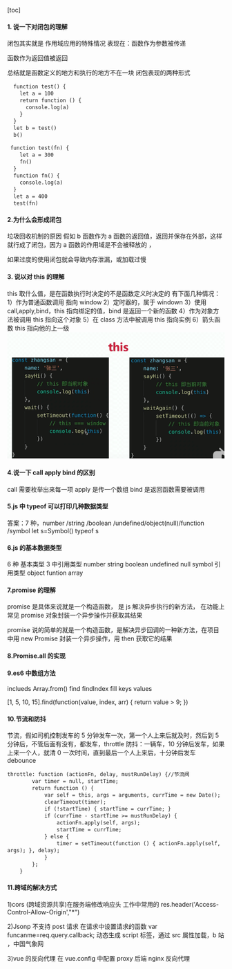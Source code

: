 [toc]

#### 1. 说一下对闭包的理解

闭包其实就是
作用域应用的特殊情况
表现在：函数作为参数被传递

函数作为返回值被返回

总结就是函数定义的地方和执行的地方不在一块
闭包表现的两种形式

```
  function test() {
    let a = 100
    return function () {
      console.log(a)
    }
  }
  let b = test()
  b()
```

```
 function test(fn) {
    let a = 300
    fn()
  }
  function fn() {
    console.log(a)
  }
  let a = 400
  test(fn)
```

#### 2.为什么会形成闭包

垃圾回收机制的原因
假如 b 函数作为 a 函数的返回值，返回并保存在外部，这样就行成了闭包，因为 a 函数的作用域是不会被释放的 ，

如果过度的使用闭包就会导致内存泄漏，或加载过慢

<!--
当内部函数被返回到外部并保存时，一定会产生闭包，闭包会产生原来的作用域链不释放
过度的闭包就会内存泄漏，或加载过慢 -->

#### 3. 说以对 this 的理解

this 取什么值，是在函数执行时决定的不是函数定义时决定的
有下面几种情况：
1）作为普通函数调用 指向 window
2）定时器的，属于 windown
3）使用 call,apply,bind，this 指向绑定的值，bind 是返回一个新的函数
4）作为对象方法被调用 this 指向这个对象
5）在 class 方法中被调用 this 指向实例
6）箭头函数 this 指向他的上一级  
![](./1.jpg)

#### 4.说一下 call apply bind 的区别

call 需要枚举出来每一项
apply 是传一个数组
bind 是返回函数需要被调用

#### 5.js 中 typeof 可以打印几种数据类型

答案：7 种，number /string /boolean /undefined/object(null)/function /symbol
let s=Symbol()
typeof s

#### 6.js 的基本数据类型

6 种 基本类型 3 中引用类型
number string boolean undefined null symbol
引用类型 object funtion array

#### 7.promise 的理解

promise 是具体来说就是一个构造函数，
是 js 解决异步执行的新方法，
在功能上常见 promise 对象封装一个异步操作并获取其结果

promise 说的简单的就是一个构造函数，是解决异步回调的一种新方法，在项目中用 new Promise 封装一个异步操作，用 then 获取它的结果

#### 8.Promise.all 的实现

#### 9.es6 中数组方法

inclueds Array.from() find findIndex fill keys values

[1, 5, 10, 15].find(function(value, index, arr) {
return value > 9;
})

#### 10.节流和防抖

节流，假如司机控制发车的 5 分钟发车一次，第一个人上来后就及时，然后到 5 分钟后，不管后面有没有，都发车，throttle
防抖：一辆车，10 分钟后发车，如果上来一个人，就清 0 一次时间，直到最后一个人上来后，十分钟后发车 debounce

```
throttle: function (actionFn, delay, mustRunDelay) {//节流阀
        var timer = null, startTime;
        return function () {
            var self = this, args = arguments, currTime = new Date();
            clearTimeout(timer);
            if (!startTime) { startTime = currTime; }
            if (currTime - startTime >= mustRunDelay) {
                actionFn.apply(self, args);
                startTime = currTime;
            } else {
                timer = setTimeout(function () { actionFn.apply(self, args); }, delay);
            }
        };
    }
```

#### 11.跨域的解决方式

1)cors (跨域资源共享)在服务端修改响应头 工作中常用的
res.header('Access-Control-Allow-Origin',"\*")

2)Jsonp 不支持 post 请求
在请求中设置请求的函数
var funcanme=req.query.callback;
动态生成 script 标签，通过 src 属性加载，b 站 ，中国气象网

3)vue 的反向代理
在 vue.config 中配置 proxy
后端 nginx 反向代理
